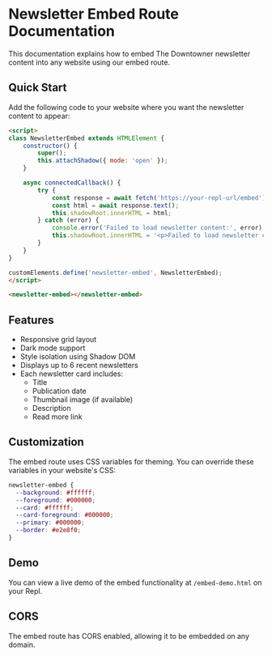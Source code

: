 
# Newsletter Embed Route Documentation

This documentation explains how to embed The Downtowner newsletter content into any website using our embed route.

## Quick Start

Add the following code to your website where you want the newsletter content to appear:

```html
<script>
class NewsletterEmbed extends HTMLElement {
    constructor() {
        super();
        this.attachShadow({ mode: 'open' });
    }

    async connectedCallback() {
        try {
            const response = await fetch('https://your-repl-url/embed');
            const html = await response.text();
            this.shadowRoot.innerHTML = html;
        } catch (error) {
            console.error('Failed to load newsletter content:', error);
            this.shadowRoot.innerHTML = '<p>Failed to load newsletter content</p>';
        }
    }
}

customElements.define('newsletter-embed', NewsletterEmbed);
</script>

<newsletter-embed></newsletter-embed>
```

## Features

- Responsive grid layout
- Dark mode support
- Style isolation using Shadow DOM
- Displays up to 6 recent newsletters
- Each newsletter card includes:
  - Title
  - Publication date
  - Thumbnail image (if available)
  - Description
  - Read more link

## Customization

The embed route uses CSS variables for theming. You can override these variables in your website's CSS:

```css
newsletter-embed {
  --background: #ffffff;
  --foreground: #000000;
  --card: #ffffff;
  --card-foreground: #000000;
  --primary: #000000;
  --border: #e2e8f0;
}
```

## Demo

You can view a live demo of the embed functionality at `/embed-demo.html` on your Repl.

## CORS

The embed route has CORS enabled, allowing it to be embedded on any domain.
